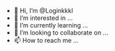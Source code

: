 - 👋 Hi, I’m @Loginkkkl
- 👀 I’m interested in ...
- 🌱 I’m currently learning ...
- 💞️ I’m looking to collaborate on ...
- 📫 How to reach me ...

<!---
Loginkkkl/Loginkkkl is a ✨ special ✨ repository because its `README.md` (this file) appears on your GitHub profile.
You can click the Preview link to take a look at your changes.
--->
